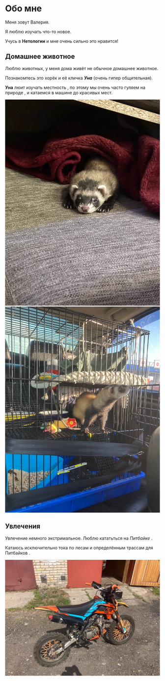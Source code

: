 # Обо мне
Меня зовут Валерия.

Я люблю изучать что-то новое.

Учусь в **Нетологии** и мне очень сильно это нравится!

## Домашнее животное 

Люблю животных, у меня дома живёт не обычное домашнее животное.

Познакомтесь это хорёк и её кличка ***Уна*** (очень гипер общительная).

**Уна** люит изучать местность , по этому мы очень часто гуляем на природе , и катаемся в машине до красивых мест.

![Уна](img.jpg/photo_2024-03-09_22-01-55.jpg) 
![Уна дорога](img.jpg/photo_2024-03-09_22-02-29.jpg)

## Увлечения 

Увлечение немного экстримальное.
Люблю кататьться на *Питбайке* .

Катаюсь исключительно тока по лесам и определённым трассам для Питбайков .

![Питбайк](img.jpg/photo_2024-03-09_22-01-58.jpg)